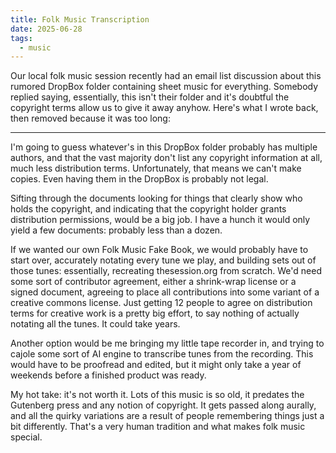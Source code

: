 ```yaml
---
title: Folk Music Transcription
date: 2025-06-28
tags:
  - music
---
```


Our local folk music session recently had an email list discussion
about this rumored DropBox folder containing sheet music for
everything. Somebody replied saying, essentially, this isn't their
folder and it's doubtful the copyright terms allow us to give it away
anyhow. Here's what I wrote back, then removed because it was too long:

---

I'm going to guess whatever's in this DropBox folder probably has
multiple authors, and that the vast majority don't list any
copyright information at all, much less distribution
terms. Unfortunately, that means we can't make copies. Even having
them in the DropBox is probably not legal.

Sifting through the documents looking for things that clearly show
who holds the copyright, and indicating that the copyright holder
grants distribution permissions, would be a big job. I have a hunch
it would only yield a few documents: probably less than a dozen.

If we wanted our own Folk Music Fake Book, we would probably have to
start over, accurately notating every tune we play, and building
sets out of those tunes: essentially, recreating thesession.org from
scratch. We'd need some sort of contributor agreement, either a
shrink-wrap license or a signed document, agreeing to place all
contributions into some variant of a creative commons license. Just
getting 12 people to agree on distribution terms for creative work
is a pretty big effort, to say nothing of actually notating all the
tunes. It could take years.

Another option would be me bringing my little tape recorder in, and
trying to cajole some sort of AI engine to transcribe tunes from the
recording. This would have to be proofread and edited, but it might
only take a year of weekends before a finished product was ready.

My hot take: it's not worth it. Lots of this music is so old, it
predates the Gutenberg press and any notion of copyright. It gets
passed along aurally, and all the quirky variations are a result of
people remembering things just a bit differently. That's a very human
tradition and what makes folk music special.
